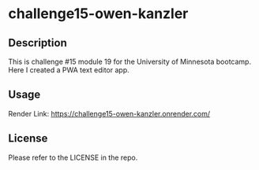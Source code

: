 # challenge15-owen-kanzler

## Description

This is challenge #15 module 19 for the University of Minnesota bootcamp. Here I created a PWA text editor app.

## Usage

Render Link:
https://challenge15-owen-kanzler.onrender.com/

## License

Please refer to the LICENSE in the repo.
